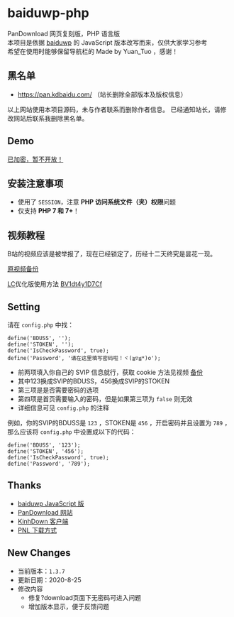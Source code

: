 # baiduwp-php
PanDownload 网页复刻版，PHP 语言版<br/>
本项目是依据 [baiduwp](https://github.com/TkzcM/baiduwp "baiduwp") 的 JavaScript 版本改写而来，仅供大家学习参考<br/>
希望在使用时能够保留导航栏的 Made by Yuan_Tuo ，感谢！

## 黑名单
- https://pan.kdbaidu.com/ （站长删除全部版本及版权信息）

以上网站使用本项目源码，未与作者联系而删除作者信息。
已经通知站长，请修改网站后联系我删除黑名单。

## Demo
[已加密，暂不开放！](https://imwcr.cn/api/bdwp/)

## 安装注意事项
- 使用了 `SESSION`，注意 **PHP 访问系统文件（夹）权限**问题
- 仅支持 **PHP 7 和 7+**！

## 视频教程
B站的视频应该是被举报了，现在已经锁定了，历经十二天终究是昙花一现。

[原视频备份](https://v.youku.com/v_show/id_XNDc5MDExMzAyMA====.html)

[LC](https://github.com/lc6464 "LC")优化版使用方法 [BV1dt4y1D7Cf](https://b23.tv/pfUrnp)


## Setting
请在 `config.php` 中找：
```
define('BDUSS', '');
define('STOKEN', '');
define('IsCheckPassword', true);
define('Password', '请在这里填写密码啦！ヾ(≧▽≦*)o');
```
- 前两项填入你自己的 SVIP 信息就行，获取 cookie 方法见视频 [备份](https://v.youku.com/v_show/id_XNDc5MDExMzAyMA====.html)
- 其中123换成SVIP的BDUSS，456换成SVIP的STOKEN
- 第三项是是否需要密码的选项
- 第四项是首页需要输入的密码，但是如果第三项为 `false` 则无效
- 详细信息可见 `config.php` 的注释

例如，你的SVIP的BDUSS是 `123` ，STOKEN是 `456` ，开启密码并且设置为 `789` ，那么应该将 `config.php` 中设置成以下的代码：

```
define('BDUSS', '123');
define('STOKEN', '456');
define('IsCheckPassword', true);
define('Password', '789');
```

## Thanks
- [baiduwp JavaScript 版](https://github.com/TkzcM/baiduwp "GitHub 项目")
- [PanDownload 网站](https://pandownload.com/ "PanDownload 网站")
- [KinhDown 客户端](https://t.me/kinhdown/ "KinhDown 客户端")
- [PNL 下载方式](https://www.lanzous.com/u/pnl "PNL 下载方式")

## New Changes
- 当前版本：`1.3.7`
- 更新日期：2020-8-25
- 修改内容
  - 修复?download页面下无密码可进入问题
  - 增加版本显示，便于反馈问题
